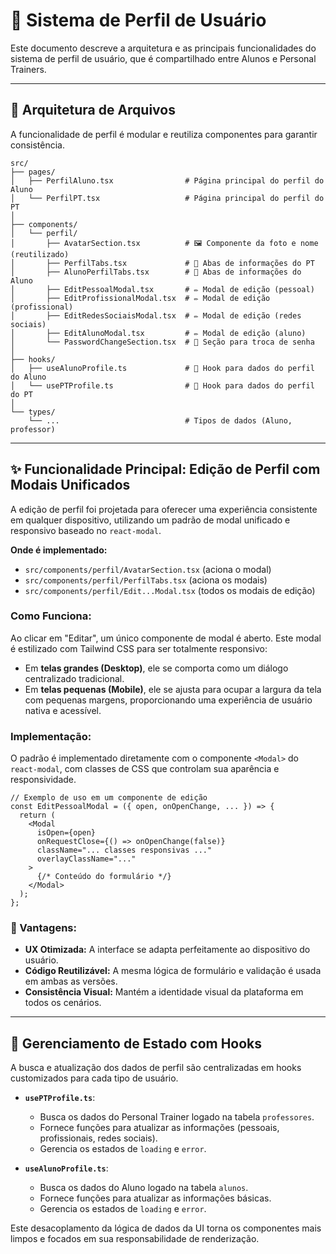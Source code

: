 # 👤 Sistema de Perfil de Usuário

Este documento descreve a arquitetura e as principais funcionalidades do sistema de perfil de usuário, que é compartilhado entre Alunos e Personal Trainers.

---

## 📂 Arquitetura de Arquivos

A funcionalidade de perfil é modular e reutiliza componentes para garantir consistência.

```
src/
├── pages/
│   ├── PerfilAluno.tsx                # Página principal do perfil do Aluno
│   └── PerfilPT.tsx                   # Página principal do perfil do PT
│
├── components/
│   └── perfil/
│       ├── AvatarSection.tsx          # 🖼️ Componente da foto e nome (reutilizado)
│       ├── PerfilTabs.tsx             # 📑 Abas de informações do PT
│       ├── AlunoPerfilTabs.tsx        # 📑 Abas de informações do Aluno
│       ├── EditPessoalModal.tsx       # ✏️ Modal de edição (pessoal)
│       ├── EditProfissionalModal.tsx  # ✏️ Modal de edição (profissional)
│       ├── EditRedesSociaisModal.tsx  # ✏️ Modal de edição (redes sociais)
│       ├── EditAlunoModal.tsx         # ✏️ Modal de edição (aluno)
│       └── PasswordChangeSection.tsx  # 🔑 Seção para troca de senha
│
├── hooks/
│   ├── useAlunoProfile.ts             # 🎣 Hook para dados do perfil do Aluno
│   └── usePTProfile.ts                # 🎣 Hook para dados do perfil do PT
│
└── types/
    └── ...                            # Tipos de dados (Aluno, professor)
```

---

## ✨ Funcionalidade Principal: Edição de Perfil com Modais Unificados

A edição de perfil foi projetada para oferecer uma experiência consistente em qualquer dispositivo, utilizando um padrão de modal unificado e responsivo baseado no `react-modal`.

**Onde é implementado:**
-   `src/components/perfil/AvatarSection.tsx` (aciona o modal)
-   `src/components/perfil/PerfilTabs.tsx` (aciona os modais)
-   `src/components/perfil/Edit...Modal.tsx` (todos os modais de edição)

### Como Funciona:

Ao clicar em "Editar", um único componente de modal é aberto. Este modal é estilizado com Tailwind CSS para ser totalmente responsivo:

-   Em **telas grandes (Desktop)**, ele se comporta como um diálogo centralizado tradicional.
-   Em **telas pequenas (Mobile)**, ele se ajusta para ocupar a largura da tela com pequenas margens, proporcionando uma experiência de usuário nativa e acessível.

### Implementação:

O padrão é implementado diretamente com o componente `<Modal>` do `react-modal`, com classes de CSS que controlam sua aparência e responsividade.

```typescriptreact
// Exemplo de uso em um componente de edição
const EditPessoalModal = ({ open, onOpenChange, ... }) => {
  return (
    <Modal
      isOpen={open}
      onRequestClose={() => onOpenChange(false)}
      className="... classes responsivas ..."
      overlayClassName="..."
    >
      {/* Conteúdo do formulário */}
    </Modal>
  );
};
```

### 🚀 Vantagens:

-   **UX Otimizada:** A interface se adapta perfeitamente ao dispositivo do usuário.
-   **Código Reutilizável:** A mesma lógica de formulário e validação é usada em ambas as versões.
-   **Consistência Visual:** Mantém a identidade visual da plataforma em todos os cenários.

---

## 🧠 Gerenciamento de Estado com Hooks

A busca e atualização dos dados de perfil são centralizadas em hooks customizados para cada tipo de usuário.

-   **`usePTProfile.ts`**:
    -   Busca os dados do Personal Trainer logado na tabela `professores`.
    -   Fornece funções para atualizar as informações (pessoais, profissionais, redes sociais).
    -   Gerencia os estados de `loading` e `error`.

-   **`useAlunoProfile.ts`**:
    -   Busca os dados do Aluno logado na tabela `alunos`.
    -   Fornece funções para atualizar as informações básicas.
    -   Gerencia os estados de `loading` e `error`.

Este desacoplamento da lógica de dados da UI torna os componentes mais limpos e focados em sua responsabilidade de renderização.